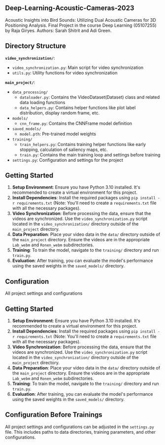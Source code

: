 ## Deep-Learning-Acoustic-Cameras-2023

Acoustic Insights into Bird Sounds: Utilizing Dual Acoustic Cameras for 3D Positioning Analysis.
Final Project in the course Deep Learning (05107255) by Raja Giryes.
Authors: Sarah Shitrit and Adi Green.


## Directory Structure
**`video_synchronization/`**:
  - `video_synchronization.py`: Main script for video synchronization
  - `utils.py`: Utility functions for video synchronization

**`main_project/`**:
- `data_processing/`
  - `dataloader.py`: Contains the VideoDataset(Dataset) class and related data loading functions 
  - `data_helpers.py`: Contains helper functions like plot label distribution, display random frame, etc. 
- `models/` 
  - `cnn_frame.py`: Contains the CNNFrame model definition 
- `saved_models/`
  - `model.pth`: Pre-trained model weights 
- `training/` 
  - `train_helpers.py`: Contains training helper functions like early stopping, calculation of saliency maps, etc. 
  - `train.py`: Contains the main training loop and settings before training 
- `settings.py`: Configuration and settings for the project


## Getting Started

1. **Setup Environment**: Ensure you have Python 3.10 installed. It's recommended to create a virtual environment for this project.
2. **Install Dependencies**: Install the required packages using `pip install -r requirements.txt` (Note: You'll need to create a `requirements.txt` file with all the necessary packages).
3. **Video Synchronization**: Before processing the data, ensure that the videos are synchronized. Use the `video_synchronization.py` script located in the `video_synchronization/` directory outside of the `main_project` directory.
4. **Data Preparation**: Place your video data in the `data/` directory outside of the `main_project` directory. Ensure the videos are in the appropriate `Lab_webm` and `Ronen_webm` subdirectories.
5. **Training**: To train the model, navigate to the `training/` directory and run `train.py`.
6. **Evaluation**: After training, you can evaluate the model's performance using the saved weights in the `saved_models/` directory.

## Configuration

All project settings and configurations



## Getting Started

1. **Setup Environment**: Ensure you have Python 3.10 installed. It's recommended to create a virtual environment for this project.
2. **Install Dependencies**: Install the required packages using `pip install -r requirements.txt` (Note: You'll need to create a `requirements.txt` file with all the necessary packages).
3. **Video Synchronization**: Before processing the data, ensure that the videos are synchronized. Use the `video_synchronization.py` script located in the `video_synchronization/` directory outside of the `main_project` directory.
4. **Data Preparation**: Place your video data in the `data/` directory outside of the `main_project` directory. Ensure the videos are in the appropriate `Lab_webm` and `Ronen_webm` subdirectories.
5. **Training**: To train the model, navigate to the `training/` directory and run `train.py`.
6. **Evaluation**: After training, you can evaluate the model's performance using the saved weights in the `saved_models/` directory.

## Configuration Before Trainings

All project settings and configurations can be adjusted in the `settings.py` file. This includes paths to data directories, training parameters, and other configurations.


